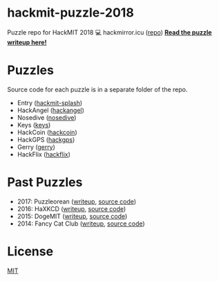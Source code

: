 # hackmit-puzzle-2018

Puzzle repo for HackMIT 2018 💻 hackmirror.icu ([repo](2018-repo))
**[Read the puzzle writeup here!][2018-write]**

# Puzzles

Source code for each puzzle is in a separate folder of the repo.
 
 - Entry ([hackmit-splash][splash])
 - HackAngel ([hackangel](hackangel))
 - Nosedive ([nosedive](nosedive))
 - Keys ([keys](keys))
 - HackCoin ([hackcoin](hackcoin))
 - HackGPS ([hackgps](hackgps))
 - Gerry ([gerry](gerry))
 - HackFlix ([hackflix](hackflix))

# Past Puzzles

 - 2017: Puzzleorean ([writeup][2017-write], [source code][2017-repo])
 - 2016: HaXKCD ([writeup][2016-write], [source code][2016-repo])
 - 2015: DogeMIT ([writeup][2015-write], [source code][2015-repo])
 - 2014: Fancy Cat Club ([writeup][2014-write], [source code][2014-repo])

# License

[MIT][license]

[license]: https://opensource.org/licenses/MIT
[splash]: https://github.com/techx/hackmit-splash
[2018-repo]: https://github.com/techx/hackmit-puzzle-2018
[2018-write]: localhost
[2017-repo]: https://github.com/techx/hackmit-puzzle-2017
[2017-write]: https://medium.com/hackmit-stories/time-traveling-in-the-puzzlelorean-the-hackmit-2017-puzzle-guide-40ee4fe797f1
[2016-repo]: https://github.com/techx/hackmit-puzzle-2016
[2016-write]: https://medium.com/hackmit-stories/the-hackmit-2016-puzzle-3b7f9c97455b
[2015-repo]: https://github.com/techx/hackmit-puzzle-2015
[2015-write]: https://medium.com/hackmit-stories/such-confuse-hackmit-puzzle-guide-2015-1-4-49dc960f0321
[2014-repo]: https://github.com/techx/hackmit-puzzle-2014
[2014-write]: https://medium.com/@kt_seagull/joining-the-fancycat-club-hackmit-14-puzzle-guide-6f4ebef5b69
